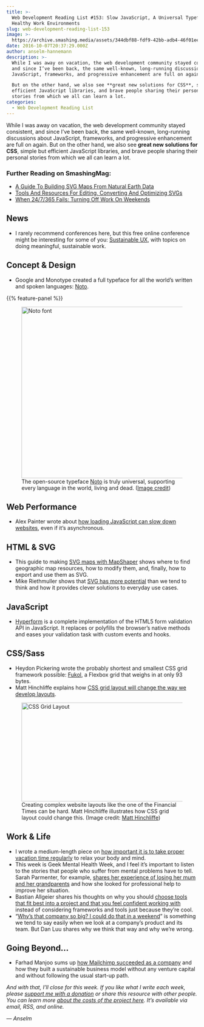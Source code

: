 ```yaml
---
title: >-
  Web Development Reading List #153: Slow JavaScript, A Universal Typeface, And
  Healthy Work Environments
slug: web-development-reading-list-153
image: >-
  https://archive.smashing.media/assets/344dbf88-fdf9-42bb-adb4-46f01eedd629/c2de3359-a954-4408-9b1c-1137d3710963/web-development-reading-list-153-opt.png
date: 2016-10-07T20:37:29.000Z
author: anselm-hannemann
description: >-
  While I was away on vacation, the web development community stayed consistent,
  and since I’ve been back, the same well-known, long-running discussions about
  JavaScript, frameworks, and progressive enhancement are full on again.

  But on the other hand, we also see **great new solutions for CSS**, simple but
  efficient JavaScript libraries, and brave people sharing their personal
  stories from which we all can learn a lot.
categories:
  - Web Development Reading List
---
```

While I was away on vacation, the web development community stayed consistent, and since I’ve been back, the same well-known, long-running discussions about JavaScript, frameworks, and progressive enhancement are full on again. But on the other hand, we also see **great new solutions for CSS**, simple but efficient JavaScript libraries, and brave people sharing their personal stories from which we all can learn a lot.</p>

### <span class="rh">Further Reading</span> on SmashingMag:

*   [A Guide To Building SVG Maps From Natural Earth Data](https://www.smashingmagazine.com/2015/09/making-svg-maps-from-natural-earth-data/)
*   [Tools And Resources For Editing, Converting And Optimizing SVGs](https://www.smashingmagazine.com/2016/04/tools-and-resources-for-editing-converting-and-optimizing-svgs/)
*   [When 24/7/365 Fails: Turning Off Work On Weekends](https://www.smashingmagazine.com/2010/11/when-24-7-365-fails-turn-off-work-on-weekends/)

## News

*   I rarely recommend conferences here, but this free online conference might be interesting for some of you: [Sustainable UX](https://sustainableux.com/), with topics on doing meaningful, sustainable work.</p>

## Concept & Design

*   Google and Monotype created a full typeface for all the world’s written and spoken languages: [Noto](https://www.itsnicethat.com/news/google-monotype-noto-type-family-061016).

{{% feature-panel %}}

<figure><a href="https://www.itsnicethat.com/news/google-monotype-noto-type-family-061016"><img loading="lazy" decoding="async" src="https://archive.smashing.media/assets/344dbf88-fdf9-42bb-adb4-46f01eedd629/65b74c7b-f58e-4790-bdac-a9449d80e758/noto-opt.png" width="500" height="451" alt="Noto font" /></a><figcaption>The open-source typeface <a href="https://www.itsnicethat.com/news/google-monotype-noto-type-family-061016">Noto</a> is truly universal, supporting every language in the world, living and dead. (<a href="https://www.itsnicethat.com/news/google-monotype-noto-type-family-061016">Image credit</a>)</figcaption></figure>

## Web Performance

*   Alex Painter wrote about [how loading JavaScript can slow down websites](https://www.nccgroup.trust/uk/about-us/newsroom-and-events/blogs/2016/september/how-loading-javascript-can-slow-websites-down/), even if it’s asynchronous.</p>

## HTML & SVG

*   This guide to making [SVG maps with MapShaper](https://simplemaps.com/resources/guide-to-mapshaper) shows where to find geographic map resources, how to modify them, and, finally, how to export and use them as SVG.
*   Mike Riethmuller shows that [SVG has more potential](https://madebymike.com.au/writing/svg-has-more-potential/) than we tend to think and how it provides clever solutions to everyday use cases.</p>

## JavaScript

*   [Hyperform](https://hyperform.js.org/) is a complete implementation of the HTML5 form validation API in JavaScript. It replaces or polyfills the browser’s native methods and eases your validation task with custom events and hooks.</p>

## CSS/Sass

*   Heydon Pickering wrote the probably shortest and smallest CSS grid framework possible: [Fukol](https://github.com/Heydon/fukol-grids), a Flexbox grid that weighs in at only 93 bytes.
*   Matt Hinchliffe explains how [CSS grid layout will change the way we develop layouts](https://maketea.co.uk/2016/09/28/css-grid-layout-is-a-step-change.html).

<figure><a href="https://maketea.co.uk/2016/09/28/css-grid-layout-is-a-step-change.html"><img loading="lazy" decoding="async" src="https://archive.smashing.media/assets/344dbf88-fdf9-42bb-adb4-46f01eedd629/791e5003-bbea-48d5-bb95-6d82bf35287a/css-grid-layout-opt.png" width="500" height="260" alt="CSS Grid Layout" /></a><figcaption>Creating complex website layouts like the one of the Financial Times can be hard. Matt Hinchliffe illustrates how CSS grid layout could change this. (Image credit: <a href="https://maketea.co.uk/2016/09/28/css-grid-layout-is-a-step-change.html">Matt Hinchliffe</a>)</figcaption></figure>

## Work & Life

*   I wrote a medium-length piece on [how important it is to take proper vacation time regularly](https://helloanselm.com/2016/enough-vacation-time/) to relax your body and mind.
*   This week is Geek Mental Health Week, and I feel it’s important to listen to the stories that people who suffer from mental problems have to tell. Sarah Parmenter, for example, [shares her experience of losing her mum and her grandparents](https://www.sazzy.co.uk/geek-mental-health-week/) and how she looked for professional help to improve her situation.
*   Bastian Allgeier shares his thoughts on why you should [choose tools that fit best into a project and that you feel confident working with](https://bastianallgeier.com/notes/pressure) instead of considering frameworks and tools just because they’re cool.
*   “[Why’s that company so big? I could do that in a weekend](https://danluu.com/sounds-easy/)” is something we tend to say easily when we look at a company’s product and its team. But Dan Luu shares why we think that way and why we’re wrong.

## Going Beyond…

*   Farhad Manjoo sums up [how Mailchimp succeeded as a company](https://www.nytimes.com/2016/10/06/technology/mailchimp-and-the-un-silicon-valley-way-to-make-it-as-a-start-up.html) and how they built a sustainable business model without any venture capital and without following the usual start-up path.

_And with that, I’ll close for this week. If you like what I write each week, please [support me with a donation](https://wdrl.info/donate) or share this resource with other people. You can learn more [about the costs of the project here](https://wdrl.info/costs/). It’s available via email, RSS, and online._

_— Anselm_

